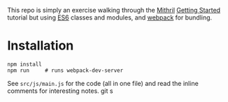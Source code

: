 This repo is simply an exercise walking through the [Mithril](http://lhorie.github.io/mithril/index.html)
[Getting Started](http://lhorie.github.io/mithril/getting-started.html) tutorial but using
[ES6](babeljs.io/docs/learn-es6/) classes and modules, and [webpack](http://webpack.github.io/) for bundling.

# Installation

```
npm install
npm run     # runs webpack-dev-server
```

See `src/js/main.js` for the code (all in one file) and read the inline comments for interesting notes.
git s
